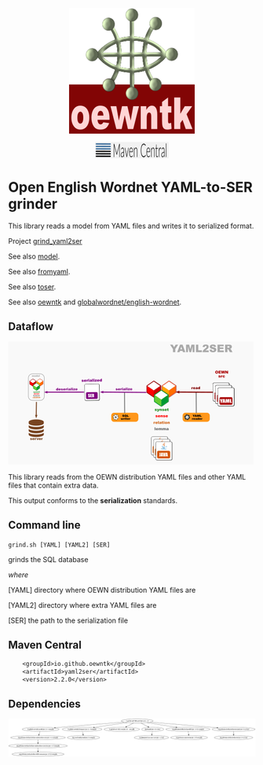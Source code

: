 <p align="center">
<img width="256" height="256" src="images/oewntk.png" alt="OEWNTK">
</p>
<p align="center">
<img width="150" src="images/mavencentral.png" alt="MavenCentral">
</p>

# Open English Wordnet YAML-to-SER grinder

This library reads a model from YAML files and writes it to serialized format.

Project [grind_yaml2ser](https://github.com/oewntk/grind_yaml2ser)

See also [model](https://github.com/oewntk/model/blob/master/README.md).

See also [fromyaml](https://github.com/oewntk/fromyaml/blob/master/README.md).

See also [toser](https://github.com/oewntk/toser/blob/master/README.md).

See also [oewntk](https://github.com/oewntk)
and [globalwordnet/english-wordnet](https://github.com/globalwordnet/english-wordnet).

## Dataflow

![Dataflow](images/dataflow_yaml2ser.png  "Dataflow")

This library reads from the OEWN distribution YAML files and other YAML files that contain extra data.

This output conforms to the **serialization** standards.

## Command line

`grind.sh [YAML] [YAML2] [SER]`

grinds the SQL database

*where*

[YAML] directory where OEWN distribution YAML files are

[YAML2] directory where extra YAML files are

[SER] the path to the serialization file

## Maven Central

		<groupId>io.github.oewntk</groupId>
		<artifactId>yaml2ser</artifactId>
		<version>2.2.0</version>

## Dependencies

![Dependencies](images/grind-yaml2ser.png  "Dataflow")
